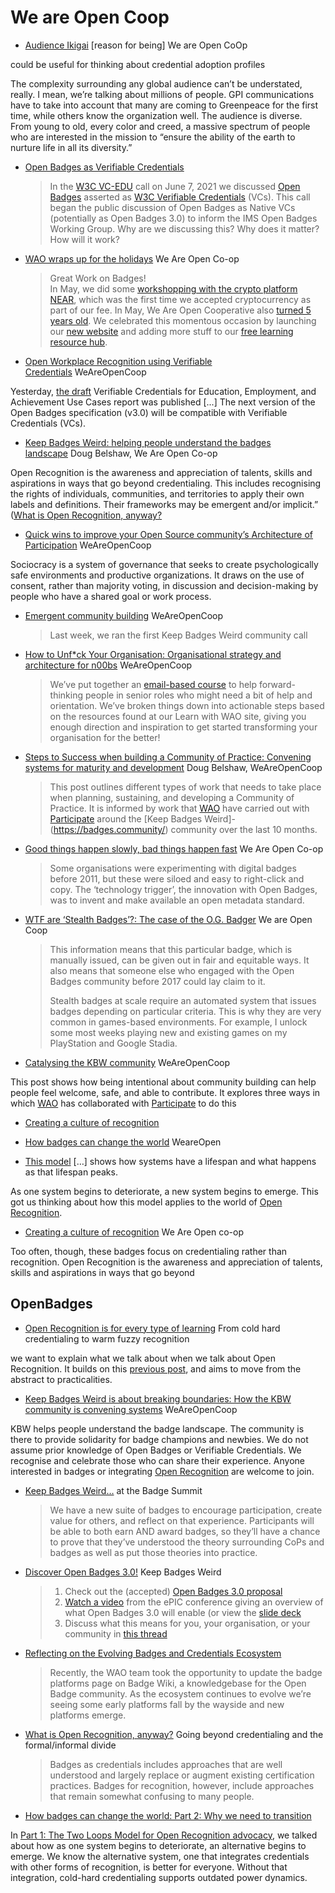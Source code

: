 # We are Open Coop
* [Audience Ikigai](https://blog.weareopen.coop/audience-ikigai-be0cebe4cea) [reason for being] We are Open CoOp

could be useful for thinking about credential adoption profiles

The complexity surrounding any global audience can’t be understated, really. I mean, we’re talking about millions of people. GPI communications have to take into account that many are coming to Greenpeace for the first time, while others know the organization well. The audience is diverse. From young to old, every color and creed, a massive spectrum of people who are interested in the mission to “ensure the ability of the earth to nurture life in all its diversity.”
* [Open Badges as Verifiable Credentials](https://kayaelle.medium.com/in-the-w3c-vc-edu-call-on-june7-2021-we-discussed-open-badges-asserted-as-w3c-verifiable-90391cb9a7b7)
  > In the [W3C VC-EDU](https://w3c-ccg.github.io/vc-ed/) call on June 7, 2021 we discussed [Open Badges](https://openbadges.org/) asserted as [W3C Verifiable Credentials](https://www.w3.org/TR/vc-data-model/) (VCs). This call began the public discussion of Open Badges as Native VCs (potentially as Open Badges 3.0) to inform the IMS Open Badges Working Group. Why are we discussing this? Why does it matter? How will it work?
* [WAO wraps up for the holidays](https://blog.weareopen.coop/wao-wraps-up-for-the-holidays-c85bff4c910c) We Are Open Co-op
  > Great Work on Badges!\
  > In May, we did some [workshopping with the crypto platform NEAR](https://weareopen.coop/near/), which was the first time we accepted cryptocurrency as part of our fee. In May, We Are Open Cooperative also [turned 5 years old](https://blog.weareopen.coop/wao-turns-five-30747f4df0f9). We celebrated this momentous occasion by launching our [new website](https://weareopen.coop/) and adding more stuff to our [free learning resource hub](https://learnwith.weareopen.coop/).

* [Open Workplace Recognition using Verifiable Credentials](https://blog.weareopen.coop/open-workplace-recognition-using-verifiable-credentials-fc0134fad7ec) WeAreOpenCoop

Yesterday, [the draft](https://w3c-ccg.github.io/vc-ed-use-cases/) Verifiable Credentials for Education, Employment, and Achievement Use Cases report was published [...] The next version of the Open Badges specification (v3.0) will be compatible with Verifiable Credentials (VCs).

* [Keep Badges Weird: helping people understand the badges landscape](https://blog.weareopen.coop/keep-badges-weird-helping-people-understand-the-badges-landscape-79cc8cf7281) Doug Belshaw, We Are Open Co-op

Open Recognition is the awareness and appreciation of talents, skills and aspirations in ways that go beyond credentialing. This includes recognising the rights of individuals, communities, and territories to apply their own labels and definitions. Their frameworks may be emergent and/or implicit.” ([What is Open Recognition, anyway?](https://blog.weareopen.coop/what-is-open-recognition-anyway-9f38ec1f8629)
* [Quick wins to improve your Open Source community’s Architecture of Participation](https://blog.weareopen.coop/quick-wins-to-improve-your-open-source-communitys-architecture-of-participation-9d0e6c8d60fe) WeAreOpenCoop

Sociocracy is a system of governance that seeks to create psychologically safe environments and productive organizations. It draws on the use of consent, rather than majority voting, in discussion and decision-making by people who have a shared goal or work process.
* [Emergent community building](https://blog.weareopen.coop/emergent-community-building-a35f9431d8a) WeAreOpenCoop
  > Last week, we ran the first Keep Badges Weird community call

* [How to Unf*ck Your Organisation: Organisational strategy and architecture for n00bs](https://blog.weareopen.coop/how-to-unf-ck-your-organisation-b73851dbeba5) WeAreOpenCoop
  > We’ve put together an [email-based course](https://learnwith.weareopen.coop/courses/org-strategy/) to help forward-thinking people in senior roles who might need a bit of help and orientation. We’ve broken things down into actionable steps based on the resources found at our Learn with WAO site, giving you enough direction and inspiration to get started transforming your organisation for the better!
* [Steps to Success when building a Community of Practice: Convening systems for maturity and development](https://blog.weareopen.coop/steps-to-success-when-building-a-community-of-practice-15bd7ed9ac5c) Doug Belshaw, WeAreOpenCoop
  > This post outlines different types of work that needs to take place when planning, sustaining, and developing a Community of Practice. It is informed by work that [WAO](https://weareopen.coop/) have carried out with [Participate](https://participate.com/) around the [Keep Badges Weird]-(https://badges.community/) community over the last 10 months.
* [Good things happen slowly, bad things happen fast](https://blog.weareopen.coop/good-things-happen-slowly-bad-things-happen-fast-2fd894cbd4df) We Are Open Co-op
  > Some organisations were experimenting with digital badges before 2011, but these were siloed and easy to right-click and copy. The ‘technology trigger’, the innovation with Open Badges, was to invent and make available an open metadata standard.
* [WTF are ‘Stealth Badges’?: The case of the O.G. Badger](https://blog.weareopen.coop/wtf-are-stealth-badges-41130a75a1a9) We are Open Coop
  > This information means that this particular badge, which is manually issued, can be given out in fair and equitable ways. It also means that someone else who engaged with the Open Badges community before 2017 could lay claim to it.
  > 
  > Stealth badges at scale require an automated system that issues badges depending on particular criteria. This is why they are very common in games-based environments. For example, I unlock some most weeks playing new and existing games on my PlayStation and Google Stadia.
* [Catalysing the KBW community](https://blog.weareopen.coop/catalysing-the-kbw-community-fa89db943418) WeAreOpenCoop

This post shows how being intentional about community building can help people feel welcome, safe, and able to contribute. It explores three ways in which [WAO](https://weareopen.coop/) has collaborated with [Participate](https://participate.com/) to do this

* [Creating a culture of recognition](https://blog.weareopen.coop/creating-a-culture-of-recognition-39ffdb6cf943)
* [How badges can change the world](https://blog.weareopen.coop/how-badges-can-change-the-world-73529560caa3) WeareOpen

* [This model](https://www.youtube.com/watch?v%3DZcyHKKc2LVg) […] shows how systems have a lifespan and what happens as that lifespan peaks.

As one system begins to deteriorate, a new system begins to emerge. This got us thinking about how this model applies to the world of [Open Recognition](https://blog.weareopen.coop/what-is-open-recognition-anyway-9f38ec1f8629).


* [Creating a culture of recognition](https://blog.weareopen.coop/creating-a-culture-of-recognition-39ffdb6cf943) We Are Open co-op

Too often, though, these badges focus on credentialing rather than recognition. Open Recognition is the awareness and appreciation of talents, skills and aspirations in ways that go beyond
## OpenBadges

* [Open Recognition is for every type of learning](https://blog.weareopen.coop/open-recognition-is-for-every-type-of-learning-ffd137a6fe17) From cold hard credentialing to warm fuzzy recognition

we want to explain what we talk about when we talk about Open Recognition. It builds on this [previous post](https://blog.weareopen.coop/what-is-open-recognition-anyway-9f38ec1f8629), and aims to move from the abstract to practicalities.
* [Keep Badges Weird is about breaking boundaries: How the KBW community is convening systems](https://blog.weareopen.coop/keep-badges-weird-is-about-breaking-boundaries-42afb0415826) WeAreOpenCoop

KBW helps people understand the badge landscape. The community is there to provide solidarity for badge champions and newbies. We do not assume prior knowledge of Open Badges or Verifiable Credentials. We recognise and celebrate those who can share their experience. Anyone interested in badges or integrating [Open Recognition](https://blog.weareopen.coop/what-is-open-recognition-anyway-9f38ec1f8629) are welcome to join.
* [Keep Badges Weird…](https://blog.weareopen.coop/keep-badges-weird-e26a1b055ff5) at the Badge Summit
  > We have a new suite of badges to encourage participation, create value for others, and reflect on that experience. Participants will be able to both earn AND award badges, so they’ll have a chance to prove that they’ve understood the theory surrounding CoPs and badges as well as put those theories into practice.
* [Discover Open Badges 3.0!](https://app.participate.com/communities/keep-badges-weird/62003f3f-a7ba-4f6a-990a-64d6f893016d/announcements/0bc15852-0f91-48c8-a7ca-478b246b553c) Keep Badges Weird
  > 1. Check out the (accepted) [Open Badges 3.0 proposal](https://github.com/IMSGlobal/openbadges-specification/files/6977048/Proposal-Open-Badges-3.0-update-08-11-2021.pdf)​
  > 2. ​[Watch a video](https://www.youtube.com/watch?v%3DQDGPwR1F3FY%26t%3D1357s) from the ePIC conference giving an overview of what Open Badges 3.0 will enable (or view the [slide deck](https://docs.google.com/presentation/d/1NEJoQaI9b6KC1EFDDhR3MGybGVoa0R3bQh0xuKtUKkY)
  > 3. Discuss what this means for you, your organisation, or your community in [this thread](https://app.participate.com/discussions/open-badges-3-0/68917656-db8f-4932-88fd-153fdb54e285)​
* [Reflecting on the Evolving Badges and Credentials Ecosystem](https://blog.weareopen.coop/reflecting-on-the-evolving-badges-and-credentials-ecosystem-6efac4d673d3)
  > Recently, the WAO team took the opportunity to update the badge platforms page on Badge Wiki, a knowledgebase for the Open Badge community. As the ecosystem continues to evolve we’re seeing some early platforms fall by the wayside and new platforms emerge.
* [What is Open Recognition, anyway?](https://blog.weareopen.coop/what-is-open-recognition-anyway-9f38ec1f8629) Going beyond credentialing and the formal/informal divide
  > Badges as credentials includes approaches that are well understood and largely replace or augment existing certification practices. Badges for recognition, however, include approaches that remain somewhat confusing to many people.

* [How badges can change the world: Part 2: Why we need to transition](https://blog.weareopen.coop/how-badges-can-change-the-world-65395581f90c)

In [Part 1: The Two Loops Model for Open Recognition advocacy](https://blog.weareopen.coop/how-badges-can-change-the-world-73529560caa3), we talked about how as one system begins to deteriorate, an alternative begins to emerge. We know the alternative system, one that integrates credentials with other forms of recognition, is better for everyone. Without that integration, cold-hard credentialing supports outdated power dynamics.
